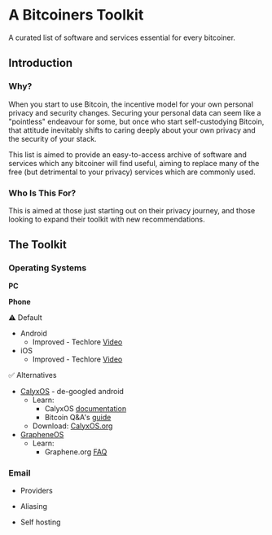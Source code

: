 # A Bitcoiners Toolkit
A curated list of software and services essential for every bitcoiner.

## Introduction
### Why?
When you start to use Bitcoin, the incentive model for your own personal privacy and security changes. Securing your personal data can seem like a "pointless" endeavour for some, but once who start self-custodying Bitcoin, that attitude inevitably shifts to caring deeply about your own privacy and the security of your stack.

This list is aimed to provide an easy-to-access archive of software and services which any bitcoiner will find useful, aiming to replace many of the free (but detrimental to your privacy) services which are commonly used.

### Who Is This For?
This is aimed at those just starting out on their privacy journey, and those looking to expand their toolkit with new recommendations.

## The Toolkit
### Operating Systems
**PC**

**Phone**

:warning: Default
- Android
  - Improved - Techlore [Video](https://www.youtube.com/watch?v=dMWEym0KPcA)
- iOS
  - Improved - Techlore [Video](https://www.youtube.com/watch?v=d2bJVKcIEg0)

:white_check_mark: Alternatives
- [CalyxOS](https://calyxos.org/) - de-googled android
  - Learn:
    - CalyxOS [documentation](https://calyxos.org/docs/)
    - Bitcoin Q&A's [guide](https://bitcoiner.guide/calyxos/)
  - Download: [CalyxOS.org](https://calyxos.org/get/)
- [GrapheneOS](https://grapheneos.org/)
  - Learn:
    - Graphene.org [FAQ](https://grapheneos.org/faq)

### Email
- Providers

- Aliasing

- Self hosting
